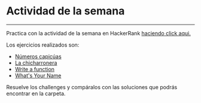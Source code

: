 # Actividad de la semana
___
Practica con la actividad de la semana en HackerRank [haciendo click aqui.](www.hackerrank.com/strings-en-python)

Los ejercicios realizados son:   
- [Números capicúas](https://www.hackerrank.com/contests/funciones-1569331652/challenges/numeros-capicuas)  
- [La chicharronera](https://www.hackerrank.com/contests/funciones-1569331652/challenges/la-chicharronera)   
- [Write a function](https://www.hackerrank.com/contests/funciones-1569331652/challenges/write-a-function)  
- [What's Your Name](https://www.hackerrank.com/contests/funciones-1569331652/challenges/whats-your-name)

Resuelve los challenges y compáralos con las soluciones que podrás encontrar en la carpeta.